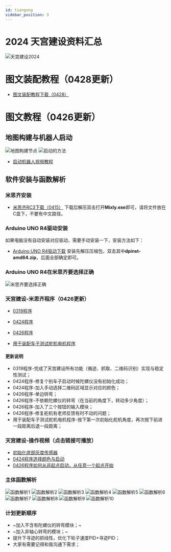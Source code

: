 ```yaml
---
id: tiangong
sidebar_position: 3
---
```


# 2024 天宫建设资料汇总
![天宫建设2024](https://dedemaker-1255717351.cos.ap-nanjing.myqcloud.com/%E6%96%87%E4%BB%B6%E4%BC%A0%E8%BE%93/%E5%A4%A9%E5%AE%AB%E5%BB%BA%E8%AE%BE2024%E4%B8%BB%E5%9B%BE.png)

# 图文装配教程（0428更新）
- [图文装配教程下载（0428）](https://dedemaker-1255717351.cos.ap-nanjing.myqcloud.com/%E6%96%87%E4%BB%B6%E4%BC%A0%E8%BE%93/2024%E5%A4%A9%E5%AE%AB%E5%BB%BA%E8%AE%BE%E8%A3%85%E9%85%8D%E6%8C%87%E5%8D%97-0428-%E5%8E%8B%E7%BC%A9.pdf)

# 图文教程（0426更新）
## 地图构建与机器人启动
![地图构建节点](https://dedemaker-1255717351.cos.ap-nanjing.myqcloud.com/%E6%96%87%E4%BB%B6%E4%BC%A0%E8%BE%93/2024%E5%A4%A9%E5%AE%AB%E5%BB%BA%E8%AE%BE/%E5%B9%BB%E7%81%AF%E7%89%871.JPG)
![启动的方法](https://dedemaker-1255717351.cos.ap-nanjing.myqcloud.com/%E6%96%87%E4%BB%B6%E4%BC%A0%E8%BE%93/2024%E5%A4%A9%E5%AE%AB%E5%BB%BA%E8%AE%BE/%E5%B9%BB%E7%81%AF%E7%89%872.JPG)
- [启动机器人视频教程](https://dedemaker-1255717351.cos.ap-nanjing.myqcloud.com/%E6%96%87%E4%BB%B6%E4%BC%A0%E8%BE%93/%E5%A4%A9%E5%AE%AB%E5%BB%BA%E8%AE%BE%E6%9C%BA%E5%99%A8%E4%BA%BA%E5%90%AF%E5%8A%A8%E6%96%B9%E6%B3%95.mp4)


## 软件安装与函数解析
### 米思齐安装 
- [米思齐RC3下载（0415）](https://dedemaker-1255717351.cos.ap-nanjing.myqcloud.com/%E6%96%87%E4%BB%B6%E4%BC%A0%E8%BE%93/zhcs/mixly2.0-win32-x64-0415.zip)
下载后解压双击打开**Mixly.exe**即可，请将文件放在C盘下，不要有中文路径。

### Arduino UNO R4驱动安装
如果电脑没有自动安装对应驱动，需要手动安装一下，安装方法如下：
- [Arduino UNO R4驱动下载](https://dedemaker-1255717351.cos.ap-nanjing.myqcloud.com/%E6%96%87%E4%BB%B6%E4%BC%A0%E8%BE%93/Arduino-UNO-R4-%E9%A9%B1%E5%8A%A8.zip)
安装先解压压缩包，双击其中**dpinst-amd64.zip**，后面全部确定即可。

### Arduino UNO R4在米思齐要选择正确
![米思齐要选择正确](https://dedemaker-1255717351.cos.ap-nanjing.myqcloud.com/%E6%96%87%E4%BB%B6%E4%BC%A0%E8%BE%93/ArduinoR4.png)

### 天宫建设-米思齐程序（0426更新）
- [0319程序](https://dedemaker-1255717351.cos.ap-nanjing.myqcloud.com/%E6%96%87%E4%BB%B6%E4%BC%A0%E8%BE%93/2024%E5%A4%A9%E5%AE%AB%E5%BB%BA%E8%AE%BE/TianGongJianShe0319.mix)
- [0424程序](https://dedemaker-1255717351.cos.ap-nanjing.myqcloud.com/%E6%96%87%E4%BB%B6%E4%BC%A0%E8%BE%93/TianGongJianShe0424.mix)
- [0426程序](https://dedemaker-1255717351.cos.ap-nanjing.myqcloud.com/%E6%96%87%E4%BB%B6%E4%BC%A0%E8%BE%93/TianGongJianShe0426.mix)

- [用于装配车子测试舵机电机程序](https://dedemaker-1255717351.cos.ap-nanjing.myqcloud.com/%E6%96%87%E4%BB%B6%E4%BC%A0%E8%BE%93/TianGongJianSZhuangPei.mix)
#### 更新说明
- 0319程序-完成了天宫建设所有功能（循迹、抓取、二维码识别）实现与稳定性测试；
- 0424程序-修复个别车子启动时候陀螺仪没有初始化成功；
- 0424程序-加入手动选择二维码区域显示对应的颜色；
- 0426程序-单边转弯；
- 0426程序-不依赖陀螺仪的转弯（在当前的角度下，转动多少角度）；
- 0426程序-加入了三个按钮的输入模块；
- 0426程序-修复舵机有老师反馈有时不动的问题；
- 用于装配车子测试舵机电机程序-按下第一次初始化舵机角度，再次按下前进一段距离后退一段距离；

### 天宫建设-操作视频（点击链接可播放）
- [初始化底部灰度传感器](https://dedemaker-1255717351.cos.ap-nanjing.myqcloud.com/%E6%96%87%E4%BB%B6%E4%BC%A0%E8%BE%93/%E5%88%9D%E5%A7%8B%E5%8C%96%E7%81%B0%E5%BA%A6.mp4)
- [0424程序选择颜色与启动](https://dedemaker-1255717351.cos.ap-nanjing.myqcloud.com/%E6%96%87%E4%BB%B6%E4%BC%A0%E8%BE%93/0424%E5%90%AF%E5%8A%A8%E6%96%B9%E6%B3%95.mp4)
- [0426程序如何从非起点启动，从任意一个起点开始](https://dedemaker-1255717351.cos.ap-nanjing.myqcloud.com/%E6%96%87%E4%BB%B6%E4%BC%A0%E8%BE%93/%E6%96%AD%E7%82%B9%E5%BC%80%E5%A7%8B.mp4)


### 主体函数解析
![函数解析1](https://dedemaker-1255717351.cos.ap-nanjing.myqcloud.com/%E6%96%87%E4%BB%B6%E4%BC%A0%E8%BE%93/2024%E5%A4%A9%E5%AE%AB%E5%BB%BA%E8%AE%BE/%E5%B9%BB%E7%81%AF%E7%89%873.JPG)
![函数解析2](https://dedemaker-1255717351.cos.ap-nanjing.myqcloud.com/%E6%96%87%E4%BB%B6%E4%BC%A0%E8%BE%93/2024%E5%A4%A9%E5%AE%AB%E5%BB%BA%E8%AE%BE/%E5%B9%BB%E7%81%AF%E7%89%874.JPG)
![函数解析3](https://dedemaker-1255717351.cos.ap-nanjing.myqcloud.com/%E6%96%87%E4%BB%B6%E4%BC%A0%E8%BE%93/2024%E5%A4%A9%E5%AE%AB%E5%BB%BA%E8%AE%BE/%E5%B9%BB%E7%81%AF%E7%89%875.JPG)
![函数解析4](https://dedemaker-1255717351.cos.ap-nanjing.myqcloud.com/%E6%96%87%E4%BB%B6%E4%BC%A0%E8%BE%93/2024%E5%A4%A9%E5%AE%AB%E5%BB%BA%E8%AE%BE/%E5%B9%BB%E7%81%AF%E7%89%876.JPG)
![函数解析5](https://dedemaker-1255717351.cos.ap-nanjing.myqcloud.com/%E6%96%87%E4%BB%B6%E4%BC%A0%E8%BE%93/2024%E5%A4%A9%E5%AE%AB%E5%BB%BA%E8%AE%BE/%E5%B9%BB%E7%81%AF%E7%89%877.JPG)
![函数解析6](https://dedemaker-1255717351.cos.ap-nanjing.myqcloud.com/%E6%96%87%E4%BB%B6%E4%BC%A0%E8%BE%93/2024%E5%A4%A9%E5%AE%AB%E5%BB%BA%E8%AE%BE/%E5%B9%BB%E7%81%AF%E7%89%878.JPG)
![函数解析7](https://dedemaker-1255717351.cos.ap-nanjing.myqcloud.com/%E6%96%87%E4%BB%B6%E4%BC%A0%E8%BE%93/2024%E5%A4%A9%E5%AE%AB%E5%BB%BA%E8%AE%BE/%E5%B9%BB%E7%81%AF%E7%89%879.JPG)
![函数解析8](https://dedemaker-1255717351.cos.ap-nanjing.myqcloud.com/%E6%96%87%E4%BB%B6%E4%BC%A0%E8%BE%93/2024%E5%A4%A9%E5%AE%AB%E5%BB%BA%E8%AE%BE/%E5%B9%BB%E7%81%AF%E7%89%8710.JPG)
![函数解析9](https://dedemaker-1255717351.cos.ap-nanjing.myqcloud.com/%E6%96%87%E4%BB%B6%E4%BC%A0%E8%BE%93/new_image_1.png)
![函数解析10](https://dedemaker-1255717351.cos.ap-nanjing.myqcloud.com/%E6%96%87%E4%BB%B6%E4%BC%A0%E8%BE%93/new_image_0.png)

### 计划更新顺序
- ~加入不含有陀螺仪的转弯模块；~
- ~加入非轴心转弯的模块；~
- 提升下寻迹的抓线性，优化下轮子速度PID+寻迹PID；
- 大家有需要记得和我沟通下需求；
